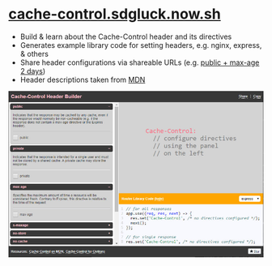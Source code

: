 <h1 style="border: 0;">
<strong>
<a href="https://cache-control.sdgluck.now.sh/">cache-control.sdgluck.now.sh</a>
</strong>
</h1>

- Build & learn about the Cache-Control header and its directives
- Generates example library code for setting headers, e.g. nginx, express, & others
- Share header configurations via shareable URLs (e.g. [public + max-age 2 days](https://cache-control.sdgluck.now.sh/?s=W3sibmFtZSI6InB1YmxpYyIsImFyZyI6bnVsbCwidGltZSI6InNlY3MifSx7Im5hbWUiOiJtYXgtYWdlIiwiYXJnIjoiMiIsInRpbWUiOiJkYXlzIn1d))
- Header descriptions taken from [MDN](https://developer.mozilla.org/en-US/docs/Web/HTTP/Headers/Cache-Control)

<img src="https://raw.githubusercontent.com/sdgluck/cache-control/master/screenshot.jpg" />

